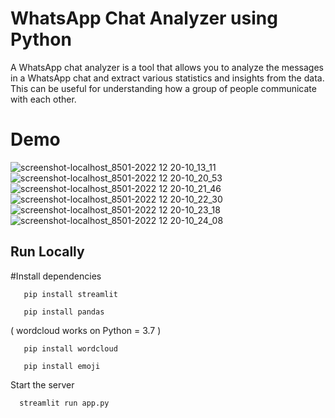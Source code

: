 
# WhatsApp Chat Analyzer using Python

A WhatsApp chat analyzer is a tool that allows you to analyze the messages in a WhatsApp chat and extract various statistics and insights from the data. This can be useful for understanding how a group of people communicate with each other.

# Demo
![screenshot-localhost_8501-2022 12 20-10_13_11](https://user-images.githubusercontent.com/81603467/208942870-cb96f299-b528-4c02-bf33-cf8978b23bd5.png)
![screenshot-localhost_8501-2022 12 20-10_20_53](https://user-images.githubusercontent.com/81603467/208942884-11bb5593-d6b0-4825-9e92-45729ecc6d42.png)
![screenshot-localhost_8501-2022 12 20-10_21_46](https://user-images.githubusercontent.com/81603467/208942925-35302467-d196-4b1f-bcc9-6d49ede4427b.png)
![screenshot-localhost_8501-2022 12 20-10_22_30](https://user-images.githubusercontent.com/81603467/208942940-cb14afaa-5096-47a8-9658-27eaf82f0b7f.png)
![screenshot-localhost_8501-2022 12 20-10_23_18](https://user-images.githubusercontent.com/81603467/208942954-3b9cbab5-8d7b-4e87-93cc-c549793c8ceb.png)
![screenshot-localhost_8501-2022 12 20-10_24_08](https://user-images.githubusercontent.com/81603467/208942965-cf2ea208-3d31-4e0a-b649-436d7c4ada08.png)



## Run Locally

#Install dependencies

```Streamlit
   pip install streamlit
```  

```Pandas
   pip install pandas
```

( wordcloud works on Python = 3.7 )
```WordCloud 
   pip install wordcloud
```

```Emoji
   pip install emoji
```

Start the server

```streamlit
  streamlit run app.py
```
